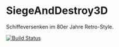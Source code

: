 # SiegeAndDestroy3D
Schiffeversenken im 80er Jahre Retro-Style.

[![Build Status](https://travis-ci.org/Alexx882/SiegeAndDestroy3D.svg?branch=master)](https://travis-ci.org/Alexx882/SiegeAndDestroy3D)
